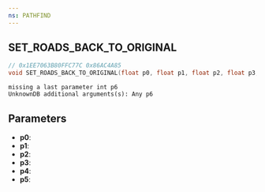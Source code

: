 ```yaml
---
ns: PATHFIND
---
```

## SET_ROADS_BACK_TO_ORIGINAL

```c
// 0x1EE7063B80FFC77C 0x86AC4A85
void SET_ROADS_BACK_TO_ORIGINAL(float p0, float p1, float p2, float p3, float p4, float p5);
```

```
missing a last parameter int p6  
UnknownDB additional arguments(s): Any p6
```

## Parameters
* **p0**: 
* **p1**: 
* **p2**: 
* **p3**: 
* **p4**: 
* **p5**: 

